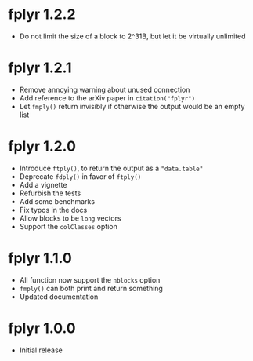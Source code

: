 # fplyr 1.2.2

* Do not limit the size of a block to 2^31B, but let it be virtually unlimited

# fplyr 1.2.1

* Remove annoying warning about unused connection
* Add reference to the arXiv paper in `citation("fplyr")`
* Let `fmply()` return invisibly if otherwise the output would be an empty list

# fplyr 1.2.0

* Introduce `ftply()`, to return the output as a `"data.table"`
* Deprecate `fdply()` in favor of `ftply()`
* Add a vignette
* Refurbish the tests
* Add some benchmarks
* Fix typos in the docs
* Allow blocks to be `long` vectors
* Support the `colClasses` option

# fplyr 1.1.0

* All function now support the `nblocks` option
* `fmply()` can both print and return something
* Updated documentation

# fplyr 1.0.0

* Initial release
